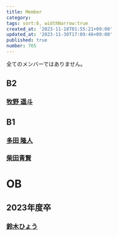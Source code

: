 ```yaml
---
title: Member
category:
tags: sort:6, widthNarrow:true
created_at: '2023-11-18T01:55:21+09:00'
updated_at: '2023-11-30T17:09:46+09:00'
published: true
number: 765
---
```


全てのメンバーではありません。

## B2
### [牧野 遥斗](https://www.harutiro.net)

## B1
### [多田 隆人](https://satooru.me/)
### [柴田青賢](https://kanakanho.vercel.app/)

# OB
## 2023年度卒
### [鈴木ひょう](https://waflan.net)

